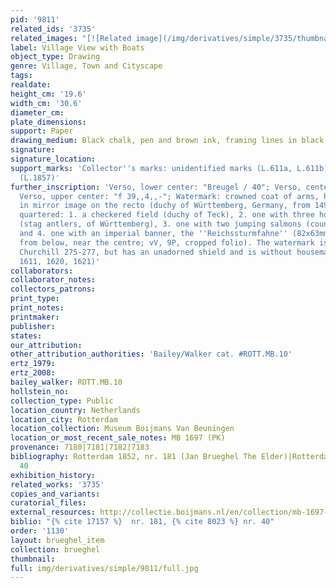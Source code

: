 ```yaml
---
pid: '9811'
related_ids: '3735'
related_images: "[![Related image](/img/derivatives/simple/3735/thumbnail.jpg)](/brughel/3735)"
label: Village View with Boats
object_type: Drawing
genre: Village, Town and Cityscape
tags: 
realdate: 
height_cm: '19.6'
width_cm: '30.6'
diameter_cm: 
plate_dimensions: 
support: Paper
drawing_medium: Black chalk, pen and brown ink, framing lines in black chalk
signature: 
signature_location: 
support_marks: 'Collector''s marks: unidentified marks (L.611a, L.611b), Museum Boymans
  (L.1857)'
further_inscription: 'Verso, lower center: "Breugel / 40"; Verso, center right: "N13";
  Verso, upper center: "f 39,,4,,-"; Watermark: crowned coat of arms, here viewed
  in mirror image on the recto (duchy of Württemberg, Germany, from 1495 to 1707),
  quartered: 1. a checkered field (duchy of Teck), 2. one with three horizontal objects
  (stag antlers, of Württemberg), 3. one with two jumping salmons (county of Mömpelgard)
  and 4. one with an imperial banner, the ''Reichssturmfahne'' (82x63mm, between P3-6
  from below, near the centre; vV, 9P, cropped folio). The watermark is similar to
  Churchill 275-277, but has an unadorned shield and is without housemarks below (doc.
  1611, 1620, 1621)'
collaborators: 
collaborator_notes: 
collectors_patrons: 
print_type: 
print_notes: 
printmaker: 
publisher: 
states: 
our_attribution: 
other_attribution_authorities: 'Bailey/Walker cat. #ROTT.MB.10'
ertz_1979: 
ertz_2008: 
bailey_walker: ROTT.MB.10
hollstein_no: 
collection_type: Public
location_country: Netherlands
location_city: Rotterdam
location_collection: Museum Boijmans Van Beuningen
location_or_most_recent_sale_notes: MB 1697 (PK)
provenance: 7180|7181|7182|7183
bibliography: Rotterdam 1852, nr. 181 (Jan Brueghel The Elder)|Rotterdam 1869, nr.
  40
exhibition_history: 
related_works: '3735'
copies_and_variants: 
curatorial_files: 
external_resources: http://collectie.boijmans.nl/en/collection/mb-1697-(pk)
biblio: "{% cite 17157 %}  nr. 181, {% cite 8023 %} nr. 40"
order: '1130'
layout: brueghel_item
collection: brueghel
thumbnail: 
full: img/derivatives/simple/9811/full.jpg
---
```


